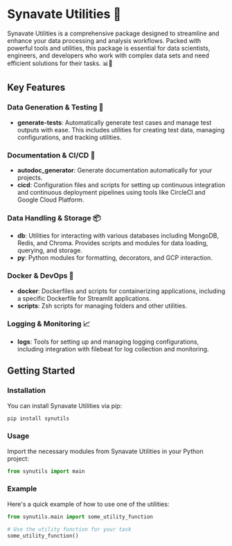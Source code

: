 # Synavate Utilities 🌟

Synavate Utilities is a comprehensive package designed to streamline and enhance your data processing and analysis workflows. Packed with powerful tools and utilities, this package is essential for data scientists, engineers, and developers who work with complex data sets and need efficient solutions for their tasks. 📊🔧

## Key Features

### Data Generation & Testing 🧪

- **generate-tests**: Automatically generate test cases and manage test outputs with ease. This includes utilities for creating test data, managing configurations, and tracking utilities.

### Documentation & CI/CD 📄

- **autodoc_generator**: Generate documentation automatically for your projects.
- **cicd**: Configuration files and scripts for setting up continuous integration and continuous deployment pipelines using tools like CircleCI and Google Cloud Platform.

### Data Handling & Storage 📦

- **db**: Utilities for interacting with various databases including MongoDB, Redis, and Chroma. Provides scripts and modules for data loading, querying, and storage.
- **py**: Python modules for formatting, decorators, and GCP interaction.

### Docker & DevOps 🐳

- **docker**: Dockerfiles and scripts for containerizing applications, including a specific Dockerfile for Streamlit applications.
- **scripts**: Zsh scripts for managing folders and other utilities.

### Logging & Monitoring 📈

- **logs**: Tools for setting up and managing logging configurations, including integration with filebeat for log collection and monitoring.

## Getting Started

### Installation

You can install Synavate Utilities via pip:

```bash
pip install synutils
```

### Usage

Import the necessary modules from Synavate Utilities in your Python project:

```python
from synutils import main
```

### Example

Here's a quick example of how to use one of the utilities:

```python
from synutils.main import some_utility_function

# Use the utility function for your task
some_utility_function()
```
